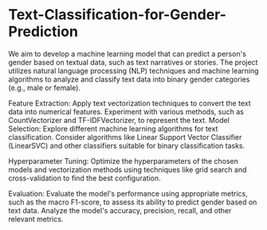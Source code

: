 # Text-Classification-for-Gender-Prediction
We aim to develop a machine learning model that can predict a person's gender based on textual data, such as text narratives or stories. The project utilizes natural language processing (NLP) techniques and machine learning algorithms to analyze and classify text data into binary gender categories (e.g., male or female).

Feature Extraction: Apply text vectorization techniques to convert the text data into numerical features. Experiment with various methods, such as CountVectorizer and TF-IDFVectorizer, to represent the text.
Model Selection: Explore different machine learning algorithms for text classification. Consider algorithms like Linear Support Vector Classifier (LinearSVC) and other classifiers suitable for binary classification tasks.

Hyperparameter Tuning: Optimize the hyperparameters of the chosen models and vectorization methods using techniques like grid search and cross-validation to find the best configuration.

Evaluation: Evaluate the model's performance using appropriate metrics, such as the macro F1-score, to assess its ability to predict gender based on text data. Analyze the model's accuracy, precision, recall, and other relevant metrics.

